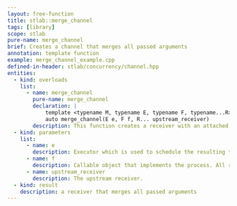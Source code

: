 ```yaml
---
layout: free-function
title: stlab::merge_channel
tags: [library]
scope: stlab
pure-name: merge_channel
brief: Creates a channel that merges all passed arguments
annotation: template function
example: merge_channel_example.cpp
defined-in-header: stlab/concurrency/channel.hpp 
entities:
  - kind: overloads
    list:
      - name: merge_channel
        pure-name: merge_channel
        declaration: |
            template <typename M, typename E, typename F, typename...R>
            auto merge_channel(E e, F f, R... upstream_receiver)
        description: This function creates a receiver with an attached process that executes the by `M`specified merge strategy whenever an upstream process provides a value. `M` can be of type `round_robin_t`, `unordered_t`, or `zip_with`.
  - kind: parameters
    list:
      - name: e
        description: Executor which is used to schedule the resulting task
      - name: f
        description: Callable object that implements the process. All results from the upstream process must be convertible to the only argument of the provided function object's function operator or the argument of process' await function.
      - name: upstream_receiver
        description: The upstream receiver. 
  - kind: result
    description: a receiver that merges all passed arguments
---
```

